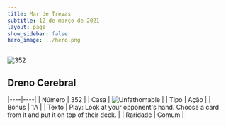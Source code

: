 ```yaml
---
title: Mar de Trevas
subtitle: 12 de março de 2021
layout: page
show_sidebar: false
hero_image: ../hero.png
---
```


![352](https://cdn.keyforgegame.com/media/card_front/pt/496_352_RXWJWG6JJ3MP_pt.png)

## Dreno Cerebral

|----|----|
| Número | 352 |
| Casa | ![Unfathomable](https://archonarcana.com/images/thumb/1/10/Unfathomable.png/22px-Unfathomable.png "Abissais") |
| Tipo | Ação |
| Bônus | 1A |
| Texto | Play: Look at your opponent's hand. Choose a card from it and put it on top of their deck. |
| Raridade | Comum |
